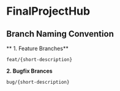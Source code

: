 # FinalProjectHub

## Branch Naming Convention
** 1. Feature Branches**

    feat/{short-description}
 **2. Bugfix Brances**
 
    bug/{short-description}
